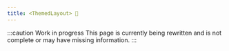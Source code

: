 ```yaml
---
title: <ThemedLayout> 🚧
---
```


:::caution Work in progress
This page is currently being rewritten and is not complete or may have missing information.
:::